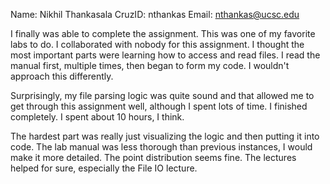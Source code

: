 Name: Nikhil Thankasala
CruzID: nthankas
Email: nthankas@ucsc.edu

I finally was able to complete the assignment. This was one of my favorite labs to do.
I collaborated with nobody for this assignment.
I thought the most important parts were learning how to access and read files.
I read the manual first, multiple times, then began to form my code.
I wouldn't approach this differently.

Surprisingly, my file parsing logic was quite sound and that allowed me to get through this assignment well, although I spent lots of time.
I finished completely.
I spent about 10 hours, I think.

The hardest part was really just visualizing the logic and then putting it into code.
The lab manual was less thorough than previous instances, I would make it more detailed.
The point distribution seems fine.
The lectures helped for sure, especially the File IO lecture.
